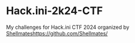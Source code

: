 # Hack.ini-2k24-CTF
My challenges for Hack.ini CTF 2024 organized by [Shellmates](https://github.com/Shellmates/)https://github.com/Shellmates/

